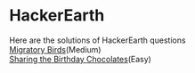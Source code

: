 # HackerEarth
Here are the solutions of HackerEarth questions
</br>
[Migratory Birds](https://github.com/akshatprogrammer/HackerEarth/blob/main/MigratoryBirds.c)(Medium)</br>
[Sharing the Birthday Chocolates](https://github.com/akshatprogrammer/HackerEarth/blob/main/SharingTheBirthdayChocolates.c)(Easy)
